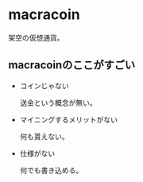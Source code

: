 macracoin
=========

架空の仮想通貨。

## macracoinのここがすごい

- コインじゃない

	送金という概念が無い。

- マイニングするメリットがない

	何も貰えない。

- 仕様がない

	何でも書き込める。
